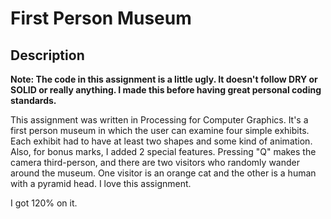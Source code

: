 # First Person Museum

## Description
**Note: The code in this assignment is a little ugly. It doesn't follow DRY or SOLID or really anything. I made this before having great personal coding standards.**

This assignment was written in Processing for Computer Graphics. It's a first person museum in which the user can examine four simple
exhibits. Each exhibit had to have at least two shapes and some kind of animation. Also, for bonus marks, I added 2 special features.
Pressing "Q" makes the camera third-person, and there are two visitors who randomly wander around the museum. One visitor is an orange cat and the other is a human with a pyramid head. I love this assignment.

I got 120% on it.

